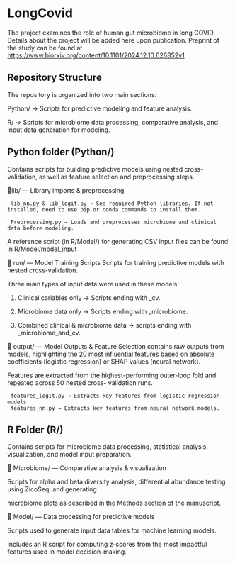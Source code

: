 # LongCovid
The project examines the role of human gut microbiome in long COVID. 
Details about the project will be added here upon publication. Preprint of the study can be found at https://www.biorxiv.org/content/10.1101/2024.12.10.626852v1

## **Repository Structure**
The repository is organized into two main sections:

Python/ → Scripts for predictive modeling and feature analysis.

R/ → Scripts for microbiome data processing, comparative analysis, and input data generation for modeling.

## **Python folder (Python/)**
Contains scripts for building predictive models using nested cross-validation, as well as feature selection and preprocessing steps.

📂lib/ — Library imports & preprocessing
     
     lib_nn.py & lib_logit.py → See required Python libraries. If not installed, need to use pip or conda commands to install them.

     Preprocessing.py → Loads and preprocesses microbiome and clinical data before modeling. 
     
 A reference script (in R/Model/) for generating CSV input files can be found in R/Model/model_input

📂 run/ — Model Training Scripts
  Scripts for training predictive models with nested cross-validation. 
       
Three main types of input data were used in these models:

1.  Clinical cariables only → Scripts ending with _cv.
       
2.  Microbiome data only → Scripts ending with _microbiome.
       
3.  Combined clinical & microbiome data → scripts ending with _microbiome_and_cv.
     
📂 output/ — Model Outputs & Feature Selection
 contains raw outputs from models, highlighting the 20 most influential features based on absolute coefficients 
 (logistic regression) or SHAP values (neural network).
     
 Features are extracted from the highest-performing outer-loop fold and repeated across 50 nested cross- 
 validation runs.

     features_logit.py → Extracts key features from logistic regression models.
     features_nn.py → Extracts key features from neural network models.

## **R Folder (R/)**
Contains scripts for microbiome data processing, statistical analysis, visualization, and model input preparation.

📂 Microbiome/ — Comparative analysis & visualization

Scripts for alpha and beta diversity analysis, differential abundance testing using ZicoSeq, and generating 
    
microbiome plots as described in the Methods section of the manuscript.

📂 Model/ — Data processing for predictive models

Scripts used to generate input data tables for machine learning models.
    
Includes an R script for computing z-scores from the most impactful features used in model decision-making.

